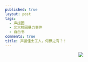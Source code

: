```yaml
---
published: true
layout: post
tags:
  - 声援团
  - 北大校园暴力事件
  - 自白书
comments: true
title: 声援佳士工人，何罪之有？！
---
```


<p align="center"><img src="https://i.loli.net/2018/11/20/5bf3b707e4e9a.png"></p>
